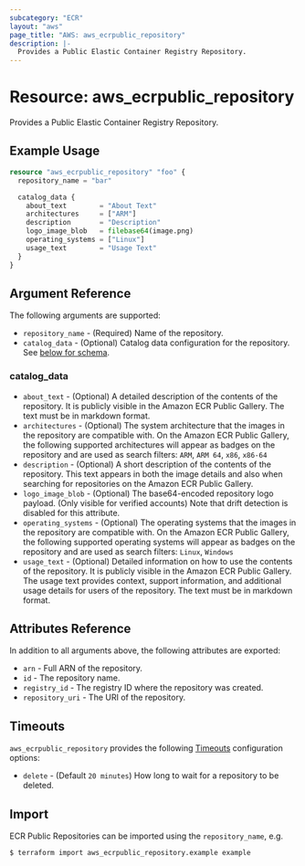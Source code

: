 ```yaml
---
subcategory: "ECR"
layout: "aws"
page_title: "AWS: aws_ecrpublic_repository"
description: |-
  Provides a Public Elastic Container Registry Repository.
---
```


# Resource: aws_ecrpublic_repository

Provides a Public Elastic Container Registry Repository.

## Example Usage

```terraform
resource "aws_ecrpublic_repository" "foo" {
  repository_name = "bar"

  catalog_data {
    about_text        = "About Text"
    architectures     = ["ARM"]
    description       = "Description"
    logo_image_blob   = filebase64(image.png)
    operating_systems = ["Linux"]
    usage_text        = "Usage Text"
  }
}
```

## Argument Reference

The following arguments are supported:

* `repository_name` - (Required) Name of the repository.
* `catalog_data` - (Optional) Catalog data configuration for the repository. See [below for schema](#catalog_data).


### catalog_data

* `about_text` - (Optional) A detailed description of the contents of the repository. It is publicly visible in the Amazon ECR Public Gallery. The text must be in markdown format.
* `architectures` - (Optional) The system architecture that the images in the repository are compatible with. On the Amazon ECR Public Gallery, the following supported architectures will appear as badges on the repository and are used as search filters: `ARM`, `ARM 64`, `x86`, `x86-64`
* `description` - (Optional) A short description of the contents of the repository. This text appears in both the image details and also when searching for repositories on the Amazon ECR Public Gallery.
* `logo_image_blob` - (Optional) The base64-encoded repository logo payload. (Only visible for verified accounts) Note that drift detection is disabled for this attribute.
* `operating_systems` -  (Optional) The operating systems that the images in the repository are compatible with. On the Amazon ECR Public Gallery, the following supported operating systems will appear as badges on the repository and are used as search filters: `Linux`, `Windows`
* `usage_text` -  (Optional) Detailed information on how to use the contents of the repository. It is publicly visible in the Amazon ECR Public Gallery. The usage text provides context, support information, and additional usage details for users of the repository. The text must be in markdown format.

## Attributes Reference

In addition to all arguments above, the following attributes are exported:

* `arn` - Full ARN of the repository.
* `id` - The repository name.
* `registry_id` - The registry ID where the repository was created.
* `repository_uri` - The URI of the repository.

## Timeouts

`aws_ecrpublic_repository` provides the following [Timeouts](/docs/configuration/resources.html#timeouts)
configuration options:

- `delete` - (Default `20 minutes`) How long to wait for a repository to be deleted.

## Import

ECR Public Repositories can be imported using the `repository_name`, e.g.

```
$ terraform import aws_ecrpublic_repository.example example
```
